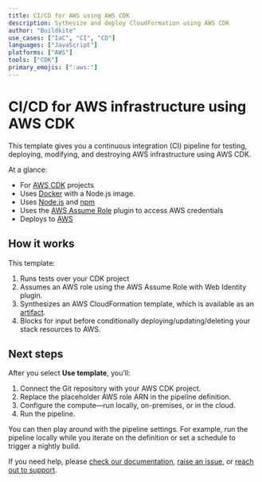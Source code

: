 ```yaml
---
title: CI/CD for AWS using AWS CDK
description: Sythesize and deploy CloudFormation using AWS CDK
author: "Buildkite"
use_cases: ["IaC", "CI", "CD"]
languages: ["JavaScript"]
platforms: ["AWS"]
tools: ["CDK"]
primary_emojis: [":aws:"]
---
```


# CI/CD for AWS infrastructure using AWS CDK

This template gives you a continuous integration (CI) pipeline for testing, deploying, modifying, and destroying AWS infrastructure using AWS CDK.

At a glance:

- For [AWS CDK](https://docs.aws.amazon.com/cdk/) projects
- Uses [Docker](https://github.com/buildkite-plugins/docker-buildkite-plugin) with a Node.js image.
- Uses [Node.js](https://nodejs.org/) and [npm](https://www.npmjs.com/)
- Uses the [AWS Assume Role](https://github.com/buildkite-plugins/aws-assume-role-with-web-identity-buildkite-plugin) plugin to access AWS credentials
- Deploys to [AWS](https://aws.amazon.com/)

## How it works

This template:

1. Runs tests over your CDK project
2. Assumes an AWS role using the AWS Assume Role with Web Identity plugin.
3. Synthesizes an AWS CloudFormation template, which is available as an [artifact](https://buildkite.com/docs/pipelines/artifacts).
4. Blocks for input before conditionally deploying/updating/deleting your stack resources to AWS.

## Next steps

After you select **Use template**, you’ll:

1. Connect the Git repository with your AWS CDK project.
2. Replace the placeholder AWS role ARN in the pipeline definition.
3. Configure the compute—run locally, on-premises, or in the cloud.
4. Run the pipeline.

You can then play around with the pipeline settings. For example, run the pipeline locally while you iterate on the definition or set a schedule to trigger a nightly build.

If you need help, please [check our documentation](https://buildkite.com/docs/pipelines/configuration-overview), [raise an issue](https://github.com/buildkite/templates/issues), or [reach out to support](https://buildkite.com/support).
